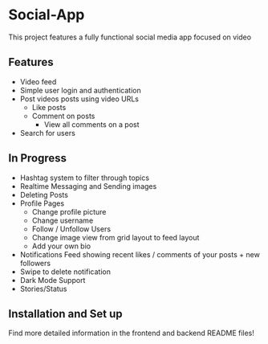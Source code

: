 # Social-App
This project features a fully functional social media app focused on video

## Features

* Video feed
* Simple user login and authentication
* Post videos posts using video URLs
    * Like posts
    * Comment on posts
        * View all comments on a post
* Search for users




## In Progress
* Hashtag system to filter through topics
* Realtime Messaging and Sending images
* Deleting Posts
* Profile Pages
    * Change profile picture
    * Change username
    * Follow / Unfollow Users
    * Change image view from grid layout to feed layout
    * Add your own bio
* Notifications Feed showing recent likes / comments of your posts + new followers
* Swipe to delete notification
* Dark Mode Support
* Stories/Status


</p>

## Installation and Set up

Find more detailed information in the frontend and backend README files!
